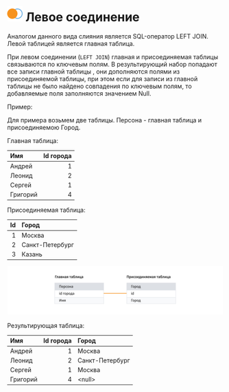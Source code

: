 # ![Левое соединение](../../../images/icons/joindata/join-left_default.svg) Левое соединение

Аналогом данного вида слияния является SQL-оператор LEFT JOIN. Левой таблицей является главная таблица.

При левом соединении (`LEFT JOIN`) главная и присоединяемая таблицы связываются по ключевым полям. В результирующий набор попадают все записи главной таблицы , они дополняются полями из присоединяемой таблицы, при этом если для записи из главной таблицы не было найдено совпадения по ключевым полям, то добавляемые  поля заполняются значением Null.

Пример:

Для примера возьмем две таблицы. Персона - главная таблица и присоединяемою Город.

Главная таблица:

|Имя|Id города|
|:-|-:|
|Андрей|1|
|Леонид|2|
|Сергей|1|
|Григорий|4|

Присоединяемая таблица:

|Id|Город|
|-:|:-|
|1|Москва|
|2|Санкт-Петербург|
|3|Казань|

![Связь](./merge.svg)

Результирующая таблица:

|Имя|Id города|Город|
|:-|-:|:-|
|Андрей|1|Москва|
|Леонид|2|Санкт-Петербург|
|Сергей|1|Москва|
|Григорий|4|&#60;null>|